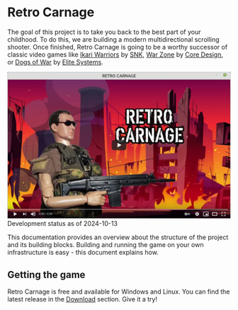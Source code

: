 # Retro Carnage

The goal of this project is to take you back to the best part of your childhood. To do this, we are building a modern
multidirectional scrolling shooter. Once finished, Retro Carnage is going to be a worthy successor of classic video
games like [Ikari Warriors](https://en.wikipedia.org/wiki/Ikari_Warriors) by [SNK](http://www.snk-corp.co.jp/),
[War Zone](https://core-design.com/warzone.html) by [Core Design](https://core-design.com/), or
[Dogs of War](https://en.wikipedia.org/wiki/Dogs_of_War_(1989_video_game))
by [Elite Systems](http://www.elite-systems.co.uk).

[![Watch the video](media/youtube-2021-06-03.png)](https://youtu.be/1hznukfynLM)
Development status as of 2024-10-13

This documentation provides an overview about the structure of the project and its building blocks. Building and running
the game on your own infrastructure is easy - this document explains how.

## Getting the game

Retro Carnage is free and available for Windows and Linux. You can find the latest release in the [Download](downloads/index.md) section.
Give it a try!
